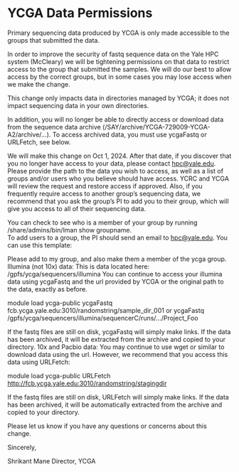 # YCGA Data Permissions

Primary sequencing data produced by YCGA is only made accessible to the groups that submitted the data.

In order to improve the security of fastq sequence data on the Yale HPC system (McCleary) we will be tightening permissions on that data to restrict access to the group that submitted the samples.  We will do our best to allow access by the correct groups, but in some cases you may lose access when we make the change.

This change only impacts data in directories managed by YCGA; it does not impact sequencing data in your own directories.  

In addition, you will no longer be able to directly access or download data from the sequence data archive (/SAY/archive/YCGA-729009-YCGA-A2/archive/…).  To access archived data, you must use ycgaFastq or URLFetch, see below.

We will make this change on Oct 1, 2024.  After that date, if you discover that you no longer have access to your data, please contact hpc@yale.edu.  Please provide the path to the data you wish to access, as well as a list of groups and/or users who you believe should have access.  YCRC and YCGA will review the request and restore access if approved.  Also, if you frequently require access to another group’s sequencing data, we recommend that you ask the group’s PI to add you to their group, which will give you access to all of their sequencing data.

You can check to see who is a member of your group by running 
/share/admins/bin/lman show groupname.  
To add users to a group, the PI should send an email to hpc@yale.edu.  You can use this template:


Please add <netid> to my group, and also make them a member of the ycga group.
Illumina (not 10x) data:
This is data located here: /gpfs/ycga/sequencers/illumina
You can continue to access your illumina data using ycgaFastq and the url provided by YCGA or the original path to the data, exactly as before.

module load ycga-public
ycgaFastq fcb.ycga.yale.edu:3010/randomstring/sample_dir_001
or
ycgaFastq /gpfs/ycga/sequencers/illumina/sequencerC/runs/…/Project_Foo

If the fastq files are still on disk, ycgaFastq will simply make links.  If the data has been archived, it will be extracted from the archive and copied to your directory.
10x and Pacbio data:
You may continue to use wget or similar to download data using the url.  However, we recommend that you access this data using URLFetch:

module load ycga-public
URLFetch http://fcb.ycga.yale.edu:3010/randomstring/stagingdir

If the fastq files are still on disk, URLFetch will simply make links.  If the data has been archived, it will be automatically extracted from the archive and copied to your directory.

Please let us know if you have any questions or concerns about this change.

Sincerely,

Shrikant Mane
Director, YCGA


